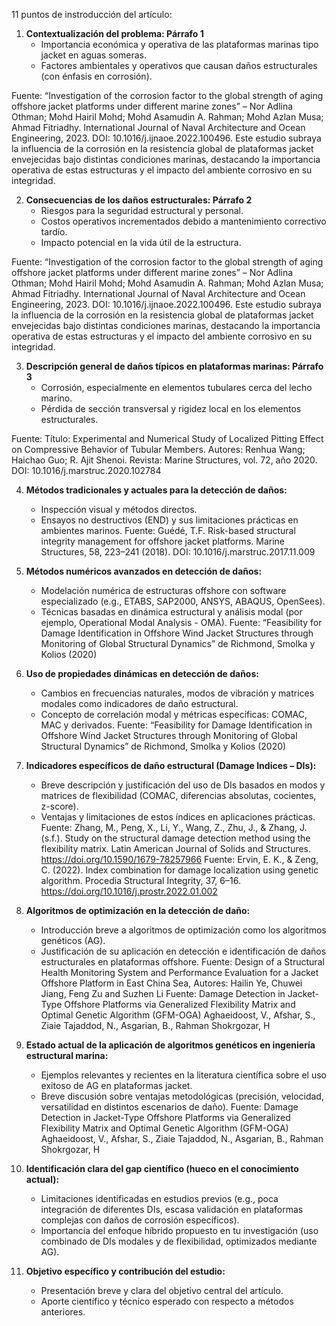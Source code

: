 11 puntos de instroducción del artículo:

1. **Contextualización del problema: Párrafo 1**
   - Importancia económica y operativa de las plataformas marinas tipo jacket en aguas someras.
   - Factores ambientales y operativos que causan daños estructurales (con énfasis en corrosión).

Fuente: “Investigation of the corrosion factor to the global strength of aging offshore jacket platforms under different marine zones” – Nor Adlina Othman; Mohd Hairil Mohd; Mohd Asamudin A. Rahman; Mohd Azlan Musa; Ahmad Fitriadhy. International Journal of Naval Architecture and Ocean Engineering, 2023. DOI: 10.1016/j.ijnaoe.2022.100496. Este estudio subraya la influencia de la corrosión en la resistencia global de plataformas jacket envejecidas bajo distintas condiciones marinas, destacando la importancia operativa de estas estructuras y el impacto del ambiente corrosivo en su integridad.

2. **Consecuencias de los daños estructurales: Párrafo 2**
   - Riesgos para la seguridad estructural y personal.
   - Costos operativos incrementados debido a mantenimiento correctivo tardío.
   - Impacto potencial en la vida útil de la estructura.

Fuente: “Investigation of the corrosion factor to the global strength of aging offshore jacket platforms under different marine zones” – Nor Adlina Othman; Mohd Hairil Mohd; Mohd Asamudin A. Rahman; Mohd Azlan Musa; Ahmad Fitriadhy. International Journal of Naval Architecture and Ocean Engineering, 2023. DOI: 10.1016/j.ijnaoe.2022.100496. Este estudio subraya la influencia de la corrosión en la resistencia global de plataformas jacket envejecidas bajo distintas condiciones marinas, destacando la importancia operativa de estas estructuras y el impacto del ambiente corrosivo en su integridad.

3. **Descripción general de daños típicos en plataformas marinas: Párrafo 3**
   - Corrosión, especialmente en elementos tubulares cerca del lecho marino.
   - Pérdida de sección transversal y rigidez local en los elementos estructurales.
    
Fuente: Título: Experimental and Numerical Study of Localized Pitting Effect on Compressive Behavior of Tubular Members. Autores: Renhua Wang; Haichao Guo; R. Ajit Shenoi.  Revista: Marine Structures, vol. 72, año 2020. DOI: 10.1016/j.marstruc.2020.102784

4. **Métodos tradicionales y actuales para la detección de daños:**
   - Inspección visual y métodos directos.
   - Ensayos no destructivos (END) y sus limitaciones prácticas en ambientes marinos.
Fuente: Guédé, T.F. Risk-based structural integrity management for offshore jacket platforms. Marine Structures, 58, 223–241 (2018). DOI: 10.1016/j.marstruc.2017.11.009

5. **Métodos numéricos avanzados en detección de daños:**
   - Modelación numérica de estructuras offshore con software especializado (e.g., ETABS, SAP2000, ANSYS, ABAQUS, OpenSees).
   - Técnicas basadas en dinámica estructural y análisis modal (por ejemplo, Operational Modal Analysis - OMA).
Fuente: “Feasibility for Damage Identification in Offshore Wind Jacket Structures through Monitoring of Global Structural Dynamics” de Richmond, Smolka y Kolios (2020)

6. **Uso de propiedades dinámicas en detección de daños:**
   - Cambios en frecuencias naturales, modos de vibración y matrices modales como indicadores de daño estructural.
   - Concepto de correlación modal y métricas específicas: COMAC, MAC y derivados.
Fuente: “Feasibility for Damage Identification in Offshore Wind Jacket Structures through Monitoring of Global Structural Dynamics” de Richmond, Smolka y Kolios (2020)

7. **Indicadores específicos de daño estructural (Damage Indices – DIs):**
   - Breve descripción y justificación del uso de DIs basados en modos y matrices de flexibilidad (COMAC, diferencias absolutas, cocientes, z-score).
   - Ventajas y limitaciones de estos índices en aplicaciones prácticas.
   Fuente: Zhang, M., Peng, X., Li, Y., Wang, Z., Zhu, J., & Zhang, J. (s.f.). Study on the structural damage detection method using the flexibility matrix. Latin American Journal of Solids and Structures. https://doi.org/10.1590/1679-78257966
   Fuente: Ervin, E. K., & Zeng, C. (2022). Index combination for damage localization using genetic algorithm. Procedia Structural Integrity, 37, 6–16. https://doi.org/10.1016/j.prostr.2022.01.002

8. **Algoritmos de optimización en la detección de daño:**
   - Introducción breve a algoritmos de optimización como los algoritmos genéticos (AG).
   - Justificación de su aplicación en detección e identificación de daños estructurales en plataformas offshore.
   Fuente: Design of a Structural Health Monitoring System and Performance Evaluation for a Jacket Offshore Platform in East China Sea, Autores: Hailin Ye, Chuwei Jiang, Feng Zu and Suzhen Li
   Fuente: Damage Detection in Jacket-Type Offshore Platforms via Generalized Flexibility Matrix and Optimal Genetic Algorithm (GFM-OGA) Aghaeidoost, V., Afshar, S.,  Ziaie Tajaddod, N., Asgarian, B., Rahman Shokrgozar, H 

9. **Estado actual de la aplicación de algoritmos genéticos en ingeniería estructural marina:**
   - Ejemplos relevantes y recientes en la literatura científica sobre el uso exitoso de AG en plataformas jacket.
   - Breve discusión sobre ventajas metodológicas (precisión, velocidad, versatilidad en distintos escenarios de daño).
   Fuente: Damage Detection in Jacket-Type Offshore Platforms via Generalized Flexibility Matrix and Optimal Genetic Algorithm (GFM-OGA) Aghaeidoost, V., Afshar, S.,  Ziaie Tajaddod, N., Asgarian, B., Rahman Shokrgozar, H 

10. **Identificación clara del gap científico (hueco en el conocimiento actual):**
    - Limitaciones identificadas en estudios previos (e.g., poca integración de diferentes DIs, escasa validación en plataformas complejas con daños de corrosión específicos).
    - Importancia del enfoque híbrido propuesto en tu investigación (uso combinado de DIs modales y de flexibilidad, optimizados mediante AG).

11. **Objetivo específico y contribución del estudio:**
    - Presentación breve y clara del objetivo central del artículo.
    - Aporte científico y técnico esperado con respecto a métodos anteriores.

